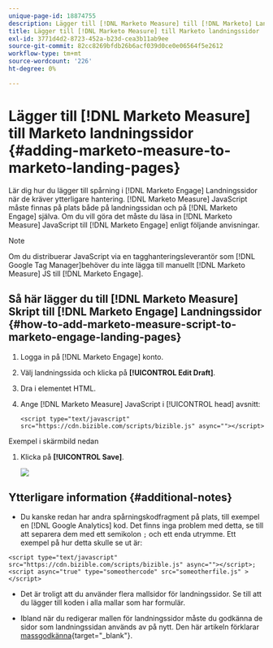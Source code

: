 ```yaml
---
unique-page-id: 18874755
description: Lägger till [!DNL Marketo Measure] till [!DNL Marketo] Landningssidor - [!DNL Marketo Measure] - Produktdokumentation
title: Lägger till [!DNL Marketo Measure] till Marketo landningssidor
exl-id: 3771d4d2-8723-452a-b23d-cea3b11ab9ee
source-git-commit: 82cc8269bfdb26b6acf039d0ce0e06564f5e2612
workflow-type: tm+mt
source-wordcount: '226'
ht-degree: 0%

---
```


# Lägger till [!DNL Marketo Measure] till Marketo landningssidor {#adding-marketo-measure-to-marketo-landing-pages}

Lär dig hur du lägger till spårning i [!DNL Marketo Engage] Landningssidor när de kräver ytterligare hantering. [!DNL Marketo Measure] JavaScript måste finnas på plats både på landningssidan och på [!DNL Marketo Engage] själva. Om du vill göra det måste du läsa in [!DNL Marketo Measure] JavaScript till [!DNL Marketo Engage] enligt följande anvisningar.

>[!NOTE]
>
>Om du distribuerar JavaScript via en tagghanteringsleverantör som [!DNL Google Tag Manager]behöver du inte lägga till manuellt [!DNL Marketo Measure] JS till [!DNL Marketo Engage].

## Så här lägger du till [!DNL Marketo Measure] Skript till [!DNL Marketo Engage] Landningssidor {#how-to-add-marketo-measure-script-to-marketo-engage-landing-pages}

1. Logga in på [!DNL Marketo Engage] konto.
1. Välj landningssida och klicka på **[!UICONTROL Edit Draft]**.
1. Dra i elementet HTML.
1. Ange [!DNL Marketo Measure] JavaScript i [!UICONTROL head] avsnitt:

   `<script type="text/javascript" src="https://cdn.bizible.com/scripts/bizible.js" async=""></script>`

Exempel i skärmbild nedan

1. Klicka på **[!UICONTROL Save]**.

   ![](assets/adding-bizible-to-marketo-landing-pages-1.png)

## Ytterligare information {#additional-notes}

* Du kanske redan har andra spårningskodfragment på plats, till exempel en [!DNL Google Analytics] kod. Det finns inga problem med detta, se till att separera dem med ett semikolon `;` och ett enda utrymme. Ett exempel på hur detta skulle se ut är:

`<script type="text/javascript" src="https://cdn.bizible.com/scripts/bizible.js" async=""></script>; <script async="true" type="someothercode" src="someotherfile.js" ></script>`

* Det är troligt att du använder flera mallsidor för landningssidor. Se till att du lägger till koden i alla mallar som har formulär.

* Ibland när du redigerar mallen för landningssidor måste du godkänna de sidor som landningssidan används av på nytt. Den här artikeln förklarar [massgodkänna](https://experienceleague.adobe.com/docs/marketo/using/product-docs/demand-generation/landing-pages/landing-page-actions/approve-multiple-landing-pages-at-once.html){target=&quot;_blank&quot;}.

